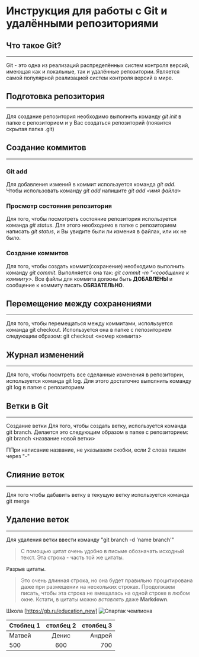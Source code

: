 # Инструкция для работы с Git и удалёнными репозиториями
## Что такое Git?
---
Git - это одна из реализаций распределённых систем контроля версий, имеющая как и локальные, так и удалённые репозитории. Является самой популярной реализацией систем контроля версий в мире.

## Подготовка репозитория
---
Для создание репозитория необходимо выполнить команду *git init* в папке с репозиторием и у Вас создаться репозиторий (появится скрытая папка .git)

## Создание коммитов
---
### Git add
Для добавления измений в коммит используется команда *git add.* Чтобы использовать команду *git add* напишите *git add <имя файла>*

### Просмотр состояния репозитория
Для того, чтобы посмотреть состояние репозитория используется команда *git status*. Для этого необходимо в папке с репозиторием написать *git status*, и Вы увидите были ли измения в файлах, или их не было.

### Создание коммитов
Для того, чтобы создать коммит(сохранение) необходимо выполнить команду *git commit*. Выполняется она так: *git commit -m "<сообщение к коммиту>*. Все файлы для коммита должны быть **ДОБАВЛЕНЫ** и сообщение к коммиту писать **ОБЯЗАТЕЛЬНО**.

## Перемещение между сохранениями
---
Для того, чтобы перемещаться между коммитами, используется команда git checkout. Используется она в папке с пепозиторием следующим образом: git checkout <номер коммита>

## Журнал изменений
---
Для того, чтобы посмтреть все сделанные изменения в репозитории, используется команда git log. Для этого достаточно выполнить команду git log в папке с репозиторием

## Ветки в Git
---
Создание ветки
Для того, чтобы создать ветку, используется команда git branch. Делается это следующим образом в папке с репозиторием: git branch <название новой ветки> 

ППри написание название, не указываем скобки, если 2 слова пишем через "-"


## Слияние веток
---
Для того чтобы дабавить ветку в текущую ветку используется команда git merge

## Удаление веток
---
Для удаления ветки ввести команду "git branch -d 'name branch'"

> С помощью цитат очень удобно в письме обозначать исходный текст.
> Эта строка - часть той же цитаты.

Разрыв цитаты.

> Это очень длинная строка, но она будет правильно процитирована даже при размещении на нескольких строках. Продолжаем писать, чтобы эта строка не вмещалась на одной строке в любом окне. Кстати, в цитаты можно *вставлять* даже **Markdown**.

Школа [https://gb.ru/education_new]
![Спартак чемпиона](Photo.jpg)

|Стоблец 1| столбец 2| столбец 3|
|:-|:-:|-:|
|Матвей|Денис|Андрей|
|500|600|700|